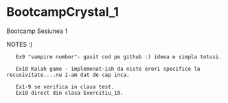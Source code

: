# BootcampCrystal_1
Bootcamp Sesiunea 1


NOTES :) 

       Ex9 "vampire number"- gasit cod pe github :) ideea e simpla totusi.

       Ex10 Kalah game - implemenat-ish da niste erori specifice la recusivitate....nu i-am dat de cap inca.
       
       Ex1-9 se verifica in clasa test.
       Ex10 direct din clasa Exercitiu_10.
